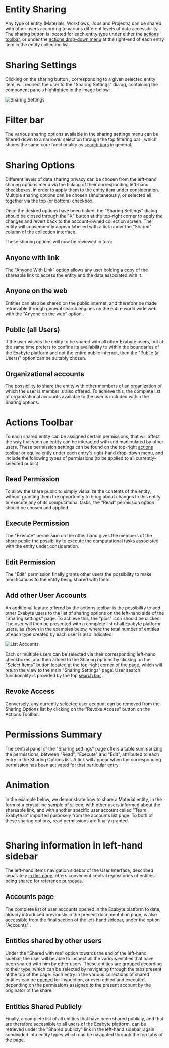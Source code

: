 # Entity Sharing

Any type of entity (Materials, Workflows, Jobs and Projects) can be shared with other users according to various different levels of data accessibility. The sharing button <i class="zmdi zmdi-accounts-add zmdi-hc-border"></i> is located for each entity type under either the [actions toolbar](/entities-general/overview.md), or under the [actions drop-down menu](/entities-general/overview.md) at the right-end of each entry item in the entity collection list. 

# Sharing Settings

Clicking on the sharing button <i class="zmdi zmdi-accounts-add zmdi-hc-border"></i>, corresponding to a given selected entity item, will redirect the user to the "Sharing Settings" dialog, containing the component panels highlighted in the image below:

![Sharing Settings](/images/sharing-settings.png "Sharing Settings")

# Filter bar

The various sharing options available in the sharing settings menu can be filtered down to a narrower selection through the top filtering bar <i class="zmdi zmdi-search zmdi-hc-border"></i>, which shares the same core functionality as  [search bars](/entities-general/actions/search.md) in general.

# Sharing Options

Different levels of data sharing privacy can be chosen from the left-hand sharing options menu via the ticking of their corresponding left-hand checkboxes, in order to apply them to the entity item under consideration. Multiple sharing options can be chosen simultaneously, or selected all together via the top (or bottom) checkbox.
 
Once the desired options have been ticked, the "Sharing Settings" dialog should be closed through the "X" button at the top-right corner to apply the changes and revert back to the account-owned collection screen. The entity will consequently appear labelled with a tick under the "Shared" column of the collection interface. 

These sharing options will now be reviewed in turn:

## Anyone with link

The "Anyone With Link" option <i class="zmdi zmdi-link zmdi-hc-border"></i> allows any user holding a copy of the shareable link to access the entity and the data associated with it.  

## Anyone on the web

Entities can also be shared on the public internet, and therefore be made retrievable through general search engines on the entire world wide web, with the  "Anyone on the web" option <i class="zmdi zmdi-globe zmdi-hc-border"></i>.

## Public (all Users)

If the user wishes the entity to be shared with all other Exabyte users, but at the same time prefers to confine its availability to within the boundaries of the Exabyte platform and not the entire public internet, then the "Public (all Users)" option <i class="zmdi zmdi-accounts-alt zmdi-hc-border"></i> can be suitably chosen.

## Organizational accounts

The possibility to share the entity with other members of an organization of which the user is member is also offered.  To achieve this, the complete list of organizational accounts available to the user is included within the Sharing options.


# Actions Toolbar

To each shared entity can be assigned certain permissions, that will affect the way that such an entity can be interacted with and manipulated by other users. These permission settings can be found on the top-right [actions toolbar](/entities-general/overview.md) or equivalently under each entry's right-hand [drop-down menu](/entities-general/overview.md), and include the following  types of permissions  (to be applied to all currently-selected public):

## Read Permission

To allow the share public to simply visualize the contents of the entity, without granting them the opportunity to bring about changes to this entity or execute any of its computational tasks, the "Read" <i class="zmdi zmdi-menu zmdi-hc-border"></i> permission option should be chosen and applied.

## Execute Permission

The "Execute" <i class="zmdi zmdi-play zmdi-hc-border"></i> permission on the other hand gives the members of the share public the possibility to execute the computational tasks associated with the entity under consideration.

## Edit Permission

The "Edit" <i class="zmdi zmdi-edit zmdi-hc-border"></i> permission finally grants other users the possibility to make modifications to the entity being shared with them.

## Add other User Accounts

An additional feature offered by the actions toolbar is the possibility to add other Exabyte users to the list of sharing options on the left-hand side of the "Sharing settings" page. To achieve this, the "plus" icon <i class="zmdi zmdi-plus-circle zmdi-hc-border"></i> should be clicked. The user will then be presented with a complete list of all Exabyte platform users, as shown in the examples below, where the total number of entities of each type created by each user is also indicated:

![List Accounts](/images/list-accounts.png "List Accounts")

Each or multiple users can be selected via their corresponding left-hand checkboxes, and then added to the Sharing options by clicking on the "Select Items" <i class="zmdi zmdi-collection-plus zmdi-hc-border"></i> button located at the top-right corner of the page, which will return the view to the main "Sharing Settings" page. User search functionality is provided by the top [search bar](/entities-general/actions/search.md) <i class="zmdi zmdi-search zmdi-hc-border"></i>.

## Revoke Access

Conversely, any currently selected user account can be removed from the Sharing Options list by clicking on the "Revoke Access" button <i class="zmdi zmdi-eye-off zmdi-hc-border"></i> on the Actions Toolbar. 


# Permissions Summary

The central panel of the "Sharing settings" page offers a table summarizing the permissions, between "Read", "Execute" and "Edit", attributed to each entry in the Sharing Options list. A tick will appear when the corresponding permission has been activated for that particular entry.

# Animation

In the example below, we demonstrate how to share a Material entity, in the form of a crystalline sample of silicon, with other users informed about the shareable link, and with another specific user account called "Team Exabyte.io" imported purposely from the accounts list page. To both of these sharing options, read permissions are finally granted.

 <img data-gifffer="/images/entity-sharing.gif" />
 
# Sharing information in left-hand sidebar

The left-hand items navigation sidebar of the User Interface, described separately [in this page](/ui/universal/left-sidebar.md), offers convenient central repositories of entities being shared for reference purposes.

## Accounts page

The complete list of user accounts opened in the Exabyte platform to date, already introduced previously in the present documentation page, is also accessible from the final section of the left-hand sidebar, under the option "Accounts" <i class="zmdi zmdi-globe-alt zmdi-hc-border"></i>.

## Entities shared by other users

Under the "Shared with me" option <i class="zmdi zmdi-share zmdi-hc-border"></i> towards the end of the left-hand sidebar, the user will be able to inspect all the various entities that have been shared with him by other users. These entities are grouped according to their type, which can be selected by navigating through the tabs present at the top of the page. Each entry in the various collections of shared entities can be [opened](/entities-general/actions/open-edit.md) for inspection, or even edited and executed, depending on the permissions assigned to the present account by the originator of the share.

## Entities Shared Publicly

Finally, a complete list of all entities that have been shared publicly, and that are therefore accessible to all users of the Exabyte platform, can be retrieved under the "Shared publicly" link <i class="zmdi zmdi-accounts-alt zmdi-hc-border"></i> in the left-hand sidebar, again subdivided into entity types which can be navigated through the top tabs of the page. 

